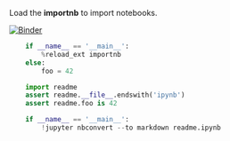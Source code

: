
Load the __importnb__ to import notebooks.

[![Binder](https://mybinder.org/badge.svg)](https://mybinder.org/v2/gh/deathbeds/importnb/master?filepath=readme.ipynb)


```python
    if __name__ == '__main__':
        %reload_ext importnb
    else: 
        foo = 42
```


```python
    import readme
    assert readme.__file__.endswith('ipynb')
    assert readme.foo is 42
```


```python
    if __name__ == '__main__':
        !jupyter nbconvert --to markdown readme.ipynb
```
